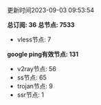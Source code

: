 更新时间2023-09-03 09:53:54

**总订阅: 36**
**总节点: 7533**
- vless节点: 7

**google ping有效节点: 131**
- v2ray节点: 56
- ss节点: 65
- trojan节点: 9
- ssr节点: 1
